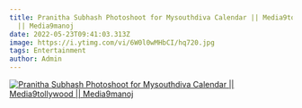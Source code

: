 ```yaml
---
title: Pranitha Subhash Photoshoot for Mysouthdiva Calendar || Media9tollywood
  || Media9manoj
date: 2022-05-23T09:41:03.313Z
image: https://i.ytimg.com/vi/6W0l0wMHbCI/hq720.jpg
tags: Entertainment
author: Admin
---
```

[![Pranitha Subhash Photoshoot for Mysouthdiva Calendar || Media9tollywood || Media9manoj](https://i.ytimg.com/vi/6W0l0wMHbCI/hq720.jpg)](https://dailynewz.xyz/video.php?v=6W0l0wMHbCI&t=Pranitha%20Subhash%20Photoshoot%20for%20Mysouthdiva%20Calendar%20||%20Media9tollywood%20||%20Media9manoj)